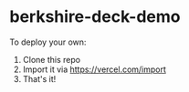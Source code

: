 # berkshire-deck-demo

To deploy your own:

1. Clone this repo
2. Import it via https://vercel.com/import
3. That's it!
